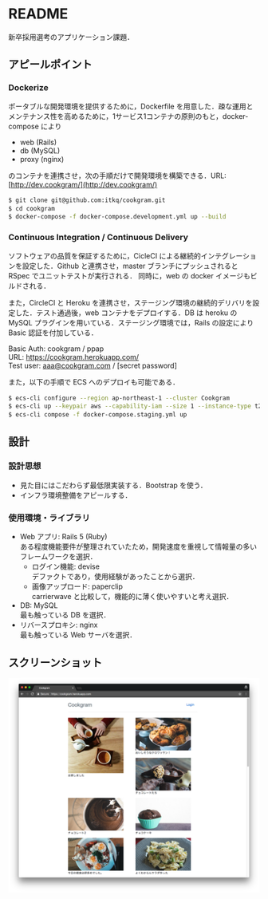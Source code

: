 # README
新卒採用選考のアプリケーション課題．

## アピールポイント

### Dockerize
ポータブルな開発環境を提供するために，Dockerfile を用意した．疎な運用とメンテナンス性を高めるために，1サービス1コンテナの原則のもと，docker-compose により
- web (Rails)
- db (MySQL)
- proxy (nginx)

のコンテナを連携させ，次の手順だけで開発環境を構築できる．URL: [http://dev.cookgram/](http://dev.cookgram/)

```sh
$ git clone git@github.com:itkq/cookgram.git
$ cd cookgram
$ docker-compose -f docker-compose.development.yml up --build
```

### Continuous Integration / Continuous Delivery
ソフトウェアの品質を保証するために，CicleCI による継続的インテグレーションを設定した．Github と連携させ，master ブランチにプッシュされると RSpec でユニットテストが実行される．
同時に，web の docker イメージもビルドされる．

また，CircleCI と Heroku を連携させ，ステージング環境の継続的デリバリを設定した．テスト通過後，web コンテナをデプロイする．DB は heroku の MySQL プラグインを用いている．ステージング環境では，Rails の設定により Basic 認証を付加している．

Basic Auth: cookgram / ppap  
URL: [ https://cookgram.herokuapp.com/ ](https://cookgram.herokuapp.com/)  
Test user: aaa@cookgram.com / [secret password]

また，以下の手順で ECS へのデプロイも可能である．

```sh
$ ecs-cli configure --region ap-northeast-1 --cluster Cookgram
$ ecs-cli up --keypair aws --capability-iam --size 1 --instance-type t2.small
$ ecs-cli compose -f docker-compose.staging.yml up
```

## 設計

### 設計思想
- 見た目にはこだわらず最低限実装する．Bootstrap を使う．
- インフラ環境整備をアピールする．

### 使用環境・ライブラリ
- Web アプリ: Rails 5 (Ruby)  
  ある程度機能要件が整理されていたため，開発速度を重視して情報量の多いフレームワークを選択．
  - ログイン機能: devise  
      デファクトであり，使用経験があったことから選択．
  - 画像アップロード: paperclip  
      carrierwave と比較して，機能的に薄く使いやすいと考え選択．
- DB: MySQL  
  最も触っている DB を選択．
- リバースプロキシ: nginx  
  最も触っている Web サーバを選択．

## スクリーンショット
![](https://raw.githubusercontent.com/itkq/cookgram/master/img/screenshot.png)

